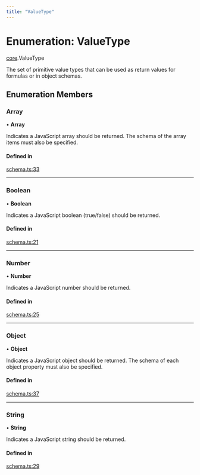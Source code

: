 ```yaml
---
title: "ValueType"
---
```

# Enumeration: ValueType

[core](../modules/core.md).ValueType

The set of primitive value types that can be used as return values for formulas
or in object schemas.

## Enumeration Members

### Array

• **Array**

Indicates a JavaScript array should be returned. The schema of the array items must also be specified.

#### Defined in

[schema.ts:33](https://github.com/coda/packs-sdk/blob/main/schema.ts#L33)

___

### Boolean

• **Boolean**

Indicates a JavaScript boolean (true/false) should be returned.

#### Defined in

[schema.ts:21](https://github.com/coda/packs-sdk/blob/main/schema.ts#L21)

___

### Number

• **Number**

Indicates a JavaScript number should be returned.

#### Defined in

[schema.ts:25](https://github.com/coda/packs-sdk/blob/main/schema.ts#L25)

___

### Object

• **Object**

Indicates a JavaScript object should be returned. The schema of each object property must also be specified.

#### Defined in

[schema.ts:37](https://github.com/coda/packs-sdk/blob/main/schema.ts#L37)

___

### String

• **String**

Indicates a JavaScript string should be returned.

#### Defined in

[schema.ts:29](https://github.com/coda/packs-sdk/blob/main/schema.ts#L29)
